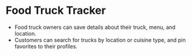 # Food Truck Tracker

- Food truck owners can save details about their truck, menu, and location.
- Customers can search for trucks by location or cuisine type, and pin favorites to their profiles.
